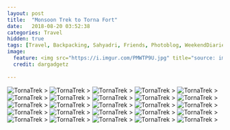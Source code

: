 ```yaml
---
layout: post
title:  "Monsoon Trek to Torna Fort"
date:   2018-08-20 03:52:38
categories: Travel
hidden: true
tags: [Travel, Backpacking, Sahyadri, Friends, Photoblog, WeekendDiaries]
image:
  feature: <img src="https://i.imgur.com/PMWTP9U.jpg" title="source: imgur.com" />
  credit: dargadgetz
  
---
```


<img src="https://i.imgur.com/LYMTae5.jpg" alt="TornaTrek">
>
<img src="https://i.imgur.com/nYL1rnU.jpg" alt="TornaTrek">
>

<img src="https://i.imgur.com/EciyFTF.jpg" alt="TornaTrek">
>

<img src="https://i.imgur.com/uIvdryl.jpg" alt="TornaTrek">
>

<img src="https://i.imgur.com/hp5eI4k.jpg" alt="TornaTrek">
>

<img src="https://i.imgur.com/9ODiuWh.jpg" alt="TornaTrek">
>

<img src="https://i.imgur.com/08L5Fwi.jpg" alt="TornaTrek">
>

<img src="https://i.imgur.com/pMi4x4g.jpg" alt="TornaTrek">
>

<img src="https://i.imgur.com/avluLda.jpg" alt="TornaTrek">
>

<img src="https://i.imgur.com/71o9YdP.jpg" alt="TornaTrek">
>

<img src="https://i.imgur.com/WjkuWZR.jpg" alt="TornaTrek">
>

<img src="https://i.imgur.com/FQqBiRo.jpg" alt="TornaTrek">
>

<img src="https://i.imgur.com/jaSP1bp.jpg" alt="TornaTrek">
>

<img src="https://i.imgur.com/7I04gVI.jpg" alt="TornaTrek">
>

<img src="https://i.imgur.com/HFjsJ1n.jpg" alt="TornaTrek">
>

<img src="https://i.imgur.com/TBqTe75.jpg" alt="TornaTrek">
>

<img src="https://i.imgur.com/kE3UuIN.jpg" alt="TornaTrek">
>

<img src="https://i.imgur.com/H0rcDKn.jpg" alt="TornaTrek">
>

<img src="https://i.imgur.com/1FoQt2M.jpg" alt="TornaTrek">
>

<img src="https://i.imgur.com/b21GkPD.jpg" alt="TornaTrek">
>

<img src="https://i.imgur.com/xhXoH8S.jpg" alt="TornaTrek">
>

<img src="https://i.imgur.com/8hGEaUL.jpg" alt="TornaTrek">
>

<img src="https://i.imgur.com/c5JL5DM.jpg" alt="TornaTrek">
>

<img src="https://i.imgur.com/twXt6MR.jpg" alt="TornaTrek">
>

<img src="https://i.imgur.com/JtYvRBd.jpg" alt="TornaTrek">
>

